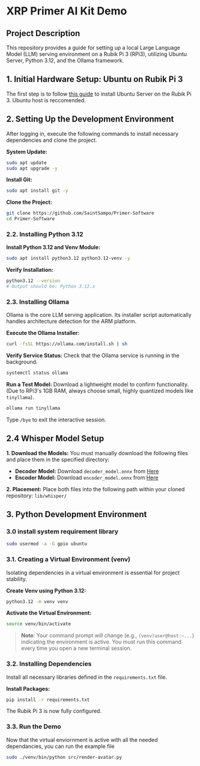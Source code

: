 # XRP Primer AI Kit Demo

## Project Description

This repository provides a guide for setting up a local Large Language Model (LLM) serving environment on a Rubik Pi 3 (RPi3), utilizing Ubuntu Server, Python 3.12, and the Ollama framework.

## 1. Initial Hardware Setup: Ubuntu on Rubik Pi 3

The first step is to follow [this guide](https://www.thundercomm.com/rubik-pi-3/en/docs/rubik-pi-3-user-manual/1.0.0-u/Device%20Setup/set-up-your-device) to install Ubuntu Server on the Rubik Pi 3. Ubuntu host is reccomended.

## 2. Setting Up the Development Environment

After logging in, execute the following commands to install necessary dependencies and clone the project.

**System Update:**
```bash
sudo apt update
sudo apt upgrade -y
```

**Install Git:**
```bash
sudo apt install git -y
```

**Clone the Project:**
```bash
git clone https://github.com/SaintSampo/Primer-Software
cd Primer-Software
```

### 2.2. Installing Python 3.12

**Install Python 3.12 and Venv Module:**
```bash
sudo apt install python3.12 python3.12-venv -y
```

**Verify Installation:**
```bash
python3.12 --version
# Output should be: Python 3.12.x
```

### 2.3. Installing Ollama

Ollama is the core LLM serving application. Its installer script automatically handles architecture detection for the ARM platform.

**Execute the Ollama Installer:**
```bash
curl -fsSL https://ollama.com/install.sh | sh
```

**Verify Service Status:**
Check that the Ollama service is running in the background.
```bash
systemctl status ollama
```

**Run a Test Model:**
Download a lightweight model to confirm functionality. (Due to RPi3's 1GB RAM, always choose small, highly quantized models like `tinyllama`).
```bash
ollama run tinyllama
```
Type `/bye` to exit the interactive session.

## 2.4 Whisper Model Setup

**1. Download the Models:**
You must manually download the following files and place them in the specified directory:
- **Decoder Model:** Download `decoder_model.onnx` from [Here](https://huggingface.co/onnx-community/whisper-tiny.en/blob/main/onnx/decoder_model.onnx)
- **Encoder Model:** Download `encoder_model.onnx` from [Here](https://huggingface.co/onnx-community/whisper-tiny.en/blob/main/onnx/encoder_model.onnx)

**2. Placement:**
Place both files into the following path within your cloned repository:
`lib/whisper/`

## 3. Python Development Environment

### 3.0 install system requirement library

```bash
sudo usermod -a -G gpio ubuntu
```

### 3.1. Creating a Virtual Environment (venv)

Isolating dependencies in a virtual environment is essential for project stability.

**Create Venv using Python 3.12:**
```bash
python3.12 -m venv venv
```

**Activate the Virtual Environment:**
```bash
source venv/bin/activate
```
> **Note**: Your command prompt will change (e.g., `(venv)user@host:~...`) indicating the environment is active. You must run this command every time you open a new terminal session.

### 3.2. Installing Dependencies

Install all necessary libraries defined in the `requirements.txt` file.

**Install Packages:**
```bash
pip install -r requirements.txt
```

The Rubik Pi 3 is now fully configured.

### 3.3. Run the Demo

Now that the virtual enviornment is active with all the needed dependancies, you can run the example file
```bash
sudo ./venv/bin/python src/render-avatar.py
```

